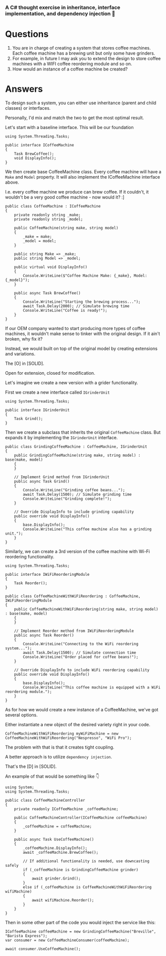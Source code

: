 ### A C# thought exercise in inheritance, interface implementation, and dependency injection 🤔

# Questions

1. You are in charge of creating a system that stores coffee machines. Each coffee machine has a brewing unit but only some have grinders.
2. For example, in future I may ask you to extend the design to store coffee machines with a WIFI coffee reordering module and so on.
3. How would an instance of a coffee machine be created? 

# Answers

To design such a system, you can either use inheritance (parent and child classes) or interfaces. 

Personally, I'd mix and match the two to get the most optimal result.

Let's start with a baseline interface. This will be our foundation

```
using System.Threading.Tasks;

public interface ICoffeeMachine
{
    Task BrewCoffee();
    void DisplayInfo();
}
```

We then create base CoffeeMachine class. Every coffee machine will have a `Make` and `Model` property. It will also implement the ICoffeeMachine interface above.

I.e. every coffee machine we produce can brew coffee. If it couldn't, it wouldn't be a very good coffee machine - now would it? :]

```
public class CoffeeMachine : ICoffeeMachine
{
    private readonly string _make;
    private readonly string _model;

    public CoffeeMachine(string make, string model)
    {
        _make = make;
        _model = model;
    }

    public string Make => _make;
    public string Model => _model;

    public virtual void DisplayInfo()
    {
        Console.WriteLine($"Coffee Machine Make: {_make}, Model: {_model}");
    }

    public async Task BrewCoffee()
    {
        Console.WriteLine("Starting the brewing process...");
        await Task.Delay(2000); // Simulate brewing time
        Console.WriteLine("Coffee is ready!");
    }
}
```

If our OEM company wanted to start producing more types of coffee machines, it wouldn't make sense to tinker with the original design. If it ain't broken, why fix it?

Instead, we would built on top of the original model by creating extensions and variations.

The [O] in [SOLID]. 

Open for extension, closed for modification.

Let's imagine we create a new version with a grider functionality. 

First we create a new interface called `IGrinderUnit`

```
using System.Threading.Tasks;

public interface IGrinderUnit
{
    Task Grind();
}
```

Then we create a subclass that inherits the original `CoffeeMachine` class. But expands it by implementing the `IGrinderUnit` interface.

```
public class GrindingCoffeeMachine : CoffeeMachine, IGrinderUnit
{
    public GrindingCoffeeMachine(string make, string model) : base(make, model)
    {
    }

    // Implement Grind method from IGrinderUnit
    public async Task Grind()
    {
        Console.WriteLine("Grinding coffee beans...");
        await Task.Delay(1500); // Simulate grinding time
        Console.WriteLine("Grinding complete!");
    }

    // Override DisplayInfo to include grinding capability
    public override void DisplayInfo()
    {
        base.DisplayInfo();
        Console.WriteLine("This coffee machine also has a grinding unit.");
    }
}
```

Similarly, we can create a 3rd version of the coffee machine with Wi-Fi reordering functionality.

```
using System.Threading.Tasks;

public interface IWiFiReorderingModule
{
    Task Reorder();
}

public class CoffeeMachineWithWiFiReordering : CoffeeMachine, IWiFiReorderingModule
{
    public CoffeeMachineWithWiFiReordering(string make, string model) : base(make, model)
    {
    }

    // Implement Reorder method from IWiFiReorderingModule
    public async Task Reorder()
    {
        Console.WriteLine("Connecting to the WiFi reordering system...");
        await Task.Delay(1500); // Simulate connection time
        Console.WriteLine("Order placed for coffee beans!");
    }

    // Override DisplayInfo to include WiFi reordering capability
    public override void DisplayInfo()
    {
        base.DisplayInfo();
        Console.WriteLine("This coffee machine is equipped with a WiFi reordering module.");
    }
}
```

As for how we would create a new instance of a CoffeeMachine, we've got several options.

Either instantiate a new object of the desired variety right in your code.

```
CoffeeMachineWithWiFiReordering myWiFiMachine = new CoffeeMachineWithWiFiReordering("Nespresso", "WiFi Pro");
```

The problem with that is that it creates tight coupling.

A better approach is to utilize `dependency injection`.

That's the [D] in [SOLID].

An example of that would be something like 👇

```
using System;
using System.Threading.Tasks;

public class CoffeeMachineController
{
    private readonly ICoffeeMachine _coffeeMachine;

    public CoffeeMachineController(ICoffeeMachine coffeeMachine)
    {
        _coffeeMachine = coffeeMachine;
    }

    public async Task UseCoffeeMachine()
    {
        _coffeeMachine.DisplayInfo();
        await _coffeeMachine.BrewCoffee();

        // If additional functionality is needed, use downcasting safely
        if (_coffeeMachine is GrindingCoffeeMachine grinder)
        {
            await grinder.Grind();
        }
        else if (_coffeeMachine is CoffeeMachineWithWiFiReordering wifiMachine)
        {
            await wifiMachine.Reorder();
        }
    }
}
```

Then in some other part of the code you would inject the service like this:

```
ICoffeeMachine coffeeMachine = new GrindingCoffeeMachine("Breville", "Barista Express");
var consumer = new CoffeeMachineConsumer(coffeeMachine);

await consumer.UseCoffeeMachine();
```

